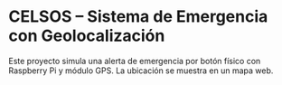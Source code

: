 # CELSOS – Sistema de Emergencia con Geolocalización

Este proyecto simula una alerta de emergencia por botón físico con Raspberry Pi y módulo GPS. La ubicación se muestra en un mapa web.

